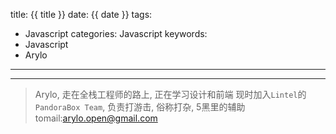 title: {{ title }}
date: {{ date }}
tags:
  - Javascript
categories: Javascript
keywords:
  - Javascript
  - Arylo
---



---
> Arylo, 走在全栈工程师的路上, 正在学习设计和前端
> 现时加入`Lintel`的`PandoraBox Team`, 负责打游击, 俗称打杂, 5黑里的辅助
> tomail:arylo.open@gmail.com